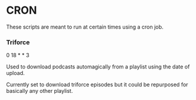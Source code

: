 # CRON

These scripts are meant to run at certain times using a cron job.

### Triforce

0 18 * * 3

Used to download podcasts automagically from a playlist using the date of upload.

Currently set to download triforce episodes but it could be repurposed for basically any other playlist.
